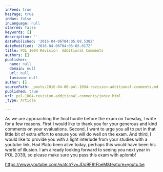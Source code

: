 ```yaml
---
inFeed: true
hasPage: true
inNav: false
inLanguage: null
starred: false
keywords: []
description: ''
datePublished: '2016-04-06T04:05:08.530Z'
dateModified: '2016-04-06T04:05:08.017Z'
title: POL 1004 Revision  Additional Comments
authors: []
publisher:
  name: null
  domain: null
  url: null
  favicon: null
author: []
sourcePath: _posts/2016-04-06-pol-1004-revision-additional-comments.md
published: true
url: pol-1004-revision-additional-comments/index.html
_type: Article

---
```

As we are approaching the final hurdle before the exam on Tuesday, I write for a few reasons.  First I would like to thank you for your generous and kind comments on your evaluations.   Second, I want to urge you all to put in that little bit of extra effort to ensure you will do well on the exam.  And third, I would like to provide you with a light interlude from your studies with a youtube link.  Had Plato been alive today, perhaps this would have been his world of illusion.   I am already looking forward to seeing you next year in POL 2039, so please make sure you pass this exam with aplomb!

https://www.youtube.com/watch?v=JDo9F8tFbeM&feature=youtu.be